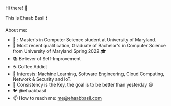 Hi there! :wave: 

 This is Ehaab Basil :exclamation:


About me:

- :school_satchel: : Master's in Computer Science student at University of Maryland. 
- :scroll: Most recent qualification, Graduate of Bachelor's in Computer Science from University of Maryland Spring 2022.:mortar_board:
- :books: Believer of Self-Improvement 
- :coffee: Coffee Addict
- :thought_balloon: Interests: Machine Learning, Software Engineering, Cloud Computing, Network & Security and IoT. 
- :key: Consistency is the Key, the goal is to be better than yesterday :smiley:
- :bird: @ehaabbasil
- 📫 How to reach me: me@ehaabbasil.com
